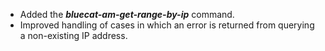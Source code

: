   - Added the ***bluecat-am-get-range-by-ip*** command.
  - Improved handling of cases in which an error is returned from querying a non-existing IP address.
